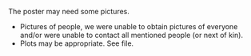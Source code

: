 The poster may need some pictures.  

- Pictures of people, we were unable to obtain pictures of everyone and/or were unable to contact all mentioned people (or next of kin).
- Plots may be appropriate.  See file.
